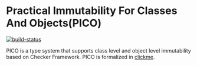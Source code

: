 # Practical Immutability For Classes And Objects(PICO)
[![build-status](https://travis-ci.com/topnessman/immutability.svg?token=dCZffAkpqvi1mn4e7arA&branch=master)](https://travis-ci.com/topnessman/immutability)


PICO is a type system that supports class level and object level immutability based on Checker Framework.
PICO is formalized in [clickme](https://github.com/topnessman/immutability-example/blob/master/Type_Rules.pdf).
